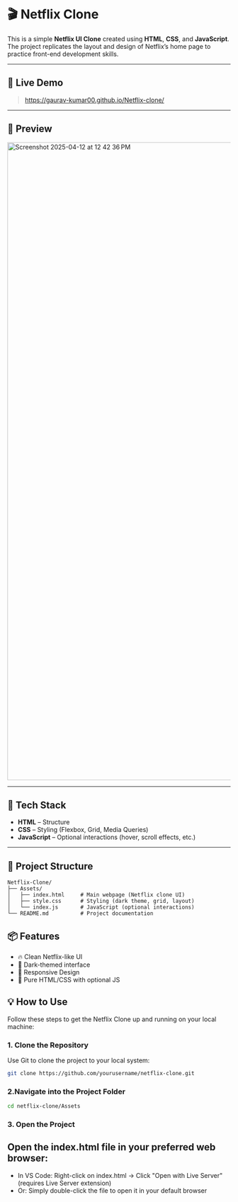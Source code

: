 # 🎬 Netflix Clone

This is a simple **Netflix UI Clone** created using **HTML**, **CSS**, and **JavaScript**. The project replicates the layout and design of Netflix’s home page to practice front-end development skills.

---

## 🚀 Live Demo

> https://gaurav-kumar00.github.io/Netflix-clone/

---

## 📸 Preview
<img width="1440" alt="Screenshot 2025-04-12 at 12 42 36 PM" src="https://github.com/user-attachments/assets/e21359ee-d170-42f1-b432-c8247522d90a" />


---

## 🧰 Tech Stack

- **HTML** – Structure
- **CSS** – Styling (Flexbox, Grid, Media Queries)
- **JavaScript** – Optional interactions (hover, scroll effects, etc.)

---

## 📁 Project Structure
```plaintext
Netflix-Clone/
├── Assets/
│   ├── index.html     # Main webpage (Netflix clone UI)
│   ├── style.css      # Styling (dark theme, grid, layout)
│   └── index.js       # JavaScript (optional interactions)
└── README.md          # Project documentation
```
## 📦 Features
- 🔥 Clean Netflix-like UI
- 🎨 Dark-themed interface
- 📱 Responsive Design
- 🧪 Pure HTML/CSS with optional JS

## 💡 How to Use

Follow these steps to get the Netflix Clone up and running on your local machine:

### 1. Clone the Repository

Use Git to clone the project to your local system:

```bash
git clone https://github.com/yourusername/netflix-clone.git
```
### 2.Navigate into the Project Folder
```bash
cd netflix-clone/Assets
```
### 3. Open the Project
## Open the index.html file in your preferred web browser:
- In VS Code: Right-click on index.html → Click "Open with Live Server" (requires Live Server extension)
- Or: Simply double-click the file to open it in your default browser
